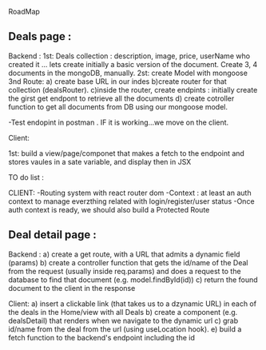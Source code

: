 RoadMap

## Deals page :

Backend :
1st: Deals collection : description, image, price, userName who created it ... lets create initially a basic version of the document. Create 3, 4 documents in the mongoDB, manually.
2st: create Model with mongoose
3nd Route:
a) create base URL in our indes
b)create router for that collection (dealsRouter).
c)inside the router, create endpints : initially create the girst get endpont to retrieve all the documents
d) create cotroller function to get all documents from DB using our mongoose model.

-Test endopint in postman . IF it is working...we move on the client.

Client:

1st: build a view/page/componet that makes a fetch to the endpoint and stores vaules in a sate variable, and display then in JSX

TO do list :

CLIENT:
-Routing system with react router dom
-Context : at least an auth context to manage everzthing related with login/register/user status
-Once auth context is ready, we should also build a Protected Route

## Deal detail page :

Backend :
a) create a get route, with a URL that admits a dynamic field (params)
b) create a controller function that gets the id/name of the Deal from the request (usually inside req.params) and does a request to the database to find that document (e.g. model.findById(id))
c) return the found document to the client in the response

Client:
a) insert a clickable link (that takes us to a dzynamic URL) in each of the deals in the Home/view with all Deals
b) create a component (e.g. dealsDetail) that renders when we navigate to the dynamic url
c) grab id/name from the deal from the url (using useLocation hook).
e) build a fetch function to the backend's endpoint including the id
